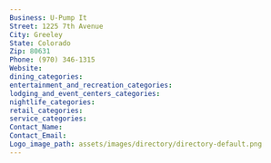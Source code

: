 ```yaml
---
Business: U-Pump It
Street: 1225 7th Avenue
City: Greeley
State: Colorado
Zip: 80631
Phone: (970) 346-1315
Website: 
dining_categories: 
entertainment_and_recreation_categories: 
lodging_and_event_centers_categories: 
nightlife_categories: 
retail_categories: 
service_categories: 
Contact_Name: 
Contact_Email: 
Logo_image_path: assets/images/directory/directory-default.png
---
```

